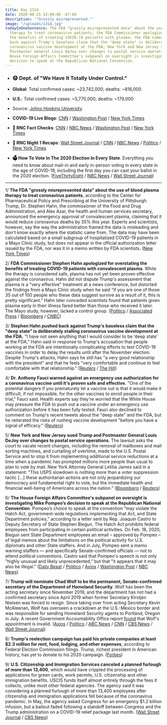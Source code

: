 ```yaml
---
title: Day 1314
date: 2020-08-25 15:09:00 -07:00
description: '"Grossly misrepresented."'
image: "/uploads/1314.jpg"
todayInOneSentence: The FDA "grossly misrepresented data" about the use of blood plasma
  therapy to treat coronavirus patients; the FDA Commissioner apologized for overstating
  the benefits of treating COVID-19 patients with plasma; the FDA Commissioner pushed
  back against Trump's baseless claim that the "deep state" is deliberately stalling
  coronavirus vaccine development at the FDA; New York and New Jersey sued Trump and
  Postmaster General Louis DeJoy over changes to postal service operations; and the
  House Foreign Affairs Committee's subpanel on oversight is investigating Mike Pompeo’s
  decision to speak at the Republican National Convention.
---
```


* ### 😷 Dept. of "We Have It Totally Under Control."

* **Global**: Total confirmed cases: \~23,742,000; deaths: \~816,000

* **U.S.**: Total confirmed cases: \~5,770,000; deaths: \~179,000

* Source: [Johns Hopkins University](https://coronavirus.jhu.edu/map.html)

* **COVID-19 Live Blogs**: [CNN](https://www.cnn.com/world/live-news/coronavirus-pandemic-08-25-20-intl/index.html) / [Washington Post](https://www.washingtonpost.com/nation/2020/08/25/coronavirus-covid-live-updates-us/) / [New York Times](https://www.nytimes.com/2020/08/25/world/covid-19-coronavirus.html)

* **🐘 RNC Fact Checks**: [CNN](https://www.cnn.com/2020/08/24/politics/republican-national-convention-first-night-fact-check/index.html) / [NBC News](https://www.nbcnews.com/politics/2020-election/fact-checking-republican-national-convention-night-1-n1237974) / [Washington Post](https://www.washingtonpost.com/politics/2020/08/24/fact-checking-first-night-2020-republican-national-convention/) / [New York Times](https://www.nytimes.com/live/2020/08/24/us/rnc-fact-check)

* **🐘 RNC Night 1 Recaps**: [Wall Street Journal](https://www.wsj.com/articles/four-key-takeaways-from-the-rncs-first-night-11598353201) / [CNN](https://www.cnn.com/2020/08/25/politics/rnc-highlights-day-1/index.html) / [NBC News](https://www.nbcnews.com/politics/2020-election/no-platform-reverence-trump-4-key-takeaways-rnc-2020-night-n1237923) / [Politico](https://www.politico.com/news/2020-elections/rnc-republican-convention) / [New York Times](https://www.nytimes.com/live/2020/08/25/us/rnc-convention-election)

* **🗳 How To Vote In The 2020 Election In Every State**. Everything you need to know about mail-in and early in-person voting in every state in the age of COVID-19, including the first day you can cast your ballot in the 2020 election. ([FiveThirtyEight](https://projects.fivethirtyeight.com/how-to-vote-2020/) / [NBC News](https://www.nbcnews.com/specials/plan-your-vote-state-by-state-guide-voting-by-mail-early-in-person-voting-election/index.html?cid=bc_npd_nn_ms_np-1_200816) / [Wall Street Journal](https://www.wsj.com/articles/how-to-vote-by-mail-in-every-state-11597840923))

---

1/ **The FDA "grossly misrepresented data" about the use of blood plasma therapy to treat coronavirus patients**, according to the Center for Pharmaceutical Policy and Prescribing at the University of Pittsburgh. Trump, Dr. Stephen Hahn, the commissioner of the Food and Drug Administration, and Alex Azar, the health and human services secretary, announced the emergency approval of convalescent plasma, claiming that it would reduce coronavirus deaths by 35% this year. Experts and scientists, however, say the way the administration framed the data is misleading and don't know exactly where the statistic came from. The data may have been calculated based on a small subgroup of hospitalized COVID-19 patients in a Mayo Clinic study, but does not appear in the official authorization letter issued by the FDA, nor was it in a memo written by FDA scientists. ([New York Times](https://www.nytimes.com/2020/08/24/health/fda-blood-plasma.html))

2/ **FDA Commissioner Stephen Hahn apologized for overstating the benefits of treating COVID-19 patients with convalescent plasma**. While the therapy is considered safe, plasma has not yet been proven effective against the coronavirus. Hahn did not dispute Trump's assessment that plasma is a "very effective" treatment at a news conference, but distorted the findings from a Mayo Clinic study when he said "if you are one of those 35 out of 100 people who these data suggest survive as a result of it, this is pretty significant.” Hahn later conceded scientists found that patients given plasma early in their illness fared better than those who received it later. The Mayo study, however, lacked a control group. ([Politico](https://www.politico.com/news/2020/08/25/fda-chief-plasma-benefits-criticism-401514) / [Associated Press](https://apnews.com/a7f0e8aac34a860ad502912564681b7c) / [Bloomberg](https://www.bloomberg.com/news/articles/2020-08-24/fda-trump-officials-misrepresent-key-statistic-on-covid-therapy) / [CNBC](https://www.cnbc.com/2020/08/25/fda-chief-walks-back-comments-on-effectiveness-of-coronavirus-plasma-treatment.html))

3/ **Stephen Hahn pushed back against Trump's baseless claim that the "deep state" is deliberately stalling coronavirus vaccine development at the FDA.** "I have not seen anything that I would consider to be ‘deep state’ at the FDA," Hahn said in response to Trump's accusation that people working at the FDA are intentionally complicating efforts to test COVID-19 vaccines in order to delay the results until after the November election. Despite Trump's attacks, Hahn says he still has "a very good relationship with the president" and that he feels "very comfortable and continue to feel comfortable with that relationship." ([Reuters](https://www.reuters.com/article/us-health-coronavirus-usa-hahn-exclusive/exclusive-fda-commissioner-disputes-trump-says-no-deep-state-thwarting-vaccine-idUSKBN25L0A2) / [The Hill](https://thehill.com/policy/healthcare/513496-fda-chief-pushes-back-on-trump-no-deep-state-blocking-coronavirus-vaccine))

4/ **Dr. Anthony Fauci warned against an emergency use authorization for a coronavirus vaccine until it's proven safe and effective.** "One of the potential dangers if you prematurely let a vaccine out is that it would make it difficult, if not impossible, for the other vaccines to enroll people in their trial," Fauci said.  Health experts say they're worried that the White House may pressure the FDA to push out a vaccine under an emergency use authorization before it has been fully tested. Fauci also declined to comment on Trump's recent tweets about the "deep state" and the FDA, but he reiterated the risks of rushing vaccine development "before you have a signal of efficacy." ([Reuters](https://www.reuters.com/article/us-health-coronavirus-vaccine-approval-e/exclusive-fauci-says-rushing-out-a-vaccine-could-jeopardize-testing-of-others-idUSKBN25K2M0))

5/ **New York and New Jersey sued Trump and Postmaster General Louis DeJoy over changes to postal service operations**.
The lawsuit asks the court to vacate recent changes, including the removal of mailboxes and mail sorting machines, and curtailing of overtime, made to the U.S. Postal Service and to stop it from implementing additional service reductions at a time when a pandemic has prompted millions more people than usual to plan to vote by mail. New York Attorney General Letitia James said in a statement: “This USPS slowdown is nothing more than a voter suppression tactic \[...\] these authoritarian actions are not only jeopardizing our democracy and fundamental right to vote, but the immediate health and financial well-being of Americans across the nation.” ([Bloomberg](https://www.bloomberg.com/news/articles/2020-08-25/new-york-and-new-jersey-sue-trump-dejoy-and-postal-service?sref=MIBMEEoj) / [Reuters](https://www.reuters.com/article/us-election-postoffice-idUSKBN25L2ET))

6/ **The House Foreign Affairs Committee's subpanel on oversight is investigating Mike Pompeo’s decision to speak at the Republican National Convention**. Pompeo’s choice to speak at the convention “may violate the Hatch Act, government-wide regulations implementing that Act, and State Department policies,” according to a letter sent by Rep. Joaquin Castro to Deputy Secretary of State Stephen Biegun. The Hatch Act prohibits federal employees from participating in certain political activities. On Feb. 18, 2020, Biegun sent State Department employees an email – approved by Pompeo – of legal memos about the limitations on the political activity for U.S. diplomats and other State staffers. And in July, Pompeo sent a memo warning staffers — and specifically Senate-confirmed officials — not to attend political conventions. Castro said that Pompeo's speech is not only "highly unusual and likely unprecedented," but that "it appears that it may also be illegal." ([Daily Beast](https://www.thedailybeast.com/house-panel-to-investigate-whether-mike-pompeos-rnc-speech-violated-hatch-act) / [Politico](https://www.politico.com/news/2020/08/24/state-department-memo-pompeo-rnc-400897) / [Axios](https://www.axios.com/pompeo-rnc-speech-investigation-b50c7576-3201-4926-92d0-faad96c5ae2e.html) / [Washington Post](https://www.washingtonpost.com/national-security/pompeo-stirs-up-outrage-among-some-diplomats-over-speech-to-rnc/2020/08/25/66dddf66-e6cf-11ea-a414-8422fa3e4116_story.html) / [NBC News](https://www.nbcnews.com/politics/2020-election/diplomats-aghast-pompeo-set-address-gop-convention-jerusalem-n1237956))

7/ **Trump will nominate Chad Wolf to be the permanent, Senate-confirmed secretary of the Department of Homeland Security**. Wolf has been the acting secretary since November 2019, and the department has not had a confirmed secretary since April 2019 when former Secretary Kirstjen Nielsen was forced to resign. Since taking over from acting Secretary Kevin McAleenan, Wolf has overseen a crackdown at the U.S.-Mexico border and was responsible for sending Homeland Security agents to Portland, Oregon in July. A recent Government Accountability Office report [found](https://whatthefuckjusthappenedtoday.com/2020/08/14/day-1303/#1-trump%E2%80%99s-top-two-officials-at-the-d) that Wolf's appointment is invalid. ([Axios](https://www.axios.com/trump-chad-wolf-homeland-security-bc024a80-55f7-40a8-bedb-9bb961626dc0.html) / [Politico](https://www.politico.com/news/2020/08/25/chad-wolf-secretary-of-homeland-security-401600) / [ABC News](https://abcnews.go.com/Politics/trump-nominate-chad-wolf-permanent-head-dhs/story?id=72598234) / [CNN](https://www.cnn.com/2020/08/25/politics/chad-wolf-homeland-security-secretary/index.html) / [CBS News](https://www.cbsnews.com/news/chad-wolf-trump-nomination-homeland-security-dhs-secretary/) / [Wall Street Journal](https://www.wsj.com/articles/chad-wolf-nominated-as-homeland-security-secretary-11598374785?mod=djemalertNEWS))

8/ **Trump's reelection campaign has paid his private companies at least $2.3 million for rent, food, lodging, and other expenses**, according to Federal Election Commission filings. Trump, richest president in American history, has yet to donate to his 2020 campaign. ([Forbes](https://www.forbes.com/sites/danalexander/2020/08/25/trump-has-now-moved-23-million-of-campaign-donor-money-into-his-private-business/#154f5f5773c7))

9/ **U.S. Citizenship and Immigration Services canceled a planned furlough of more than 13,400**, which would have crippled the processing of applications for green cards, work permits, U.S. citizenship and other immigration benefits. USCIS funds itself almost entirely through the fees it collects, unlike most other federal agencies. The agency said it was considering a planned furlough of more than 13,400 employees after citizenship and immigration applications fell because of the coronavirus pandemic. In May, the agency asked Congress for an emergency $1.2 billion infusion, but a bailout faded following a standoff between Congress and the Trump administration on a COVID-19 relief package last month. ([Wall Street Journal](https://www.wsj.com/articles/u-s-immigration-agency-abandons-planned-furloughs-11598374541) / [CBS News](https://www.cbsnews.com/news/uscis-abandons-furloughs-13000-employees-us-immigration-system/))